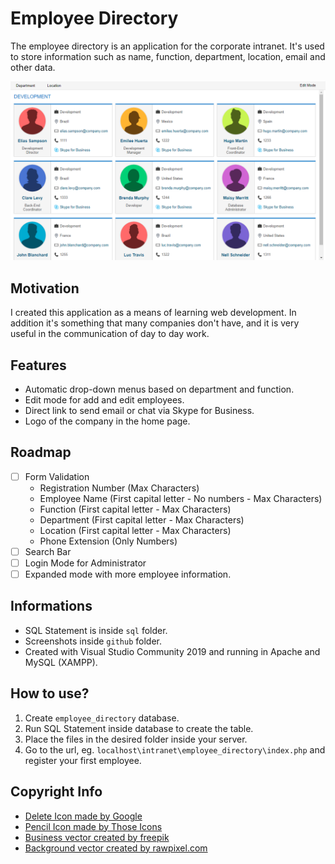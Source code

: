 # Employee Directory
The employee directory is an application for the corporate intranet. It's used to store information such as name, function, department, location, email and other data.

![Image 1](https://github.com/gabrielhsr/employee_directory/blob/master/github/Employee_Directory%20(4).png)

## Motivation
I created this application as a means of learning web development. In addition it's something that many companies don't have, and it is very useful in the communication of day to day work.

## Features 
- Automatic drop-down menus based on department and function.
- Edit mode for add and edit employees.
- Direct link to send email or chat via Skype for Business.
- Logo of the company in the home page.

## Roadmap
- [ ] Form Validation
  - Registration Number (Max Characters)
  - Employee Name (First capital letter - No numbers - Max Characters)
  - Function (First capital letter - Max Characters)
  - Department (First capital letter - Max Characters)
  - Location (First capital letter - Max Characters)
  - Phone Extension (Only Numbers)
- [ ] Search Bar
- [ ] Login Mode for Administrator
- [ ] Expanded mode with more employee information.

## Informations
- SQL Statement is inside `sql` folder.
- Screenshots inside `github` folder.
- Created with Visual Studio Community 2019 and running in Apache and MySQL (XAMPP).

## How to use?
1. Create `employee_directory` database.
2. Run SQL Statement inside database to create the table.
3. Place the files in the desired folder inside your server.
4. Go to the url, eg. `localhost\intranet\employee_directory\index.php` and register your first employee.

## Copyright Info
- [Delete Icon made by Google](https://www.flaticon.com/free-icon/delete_565492?term=trash%20can&page=1&position=57)
- [Pencil Icon made by Those Icons](https://www.flaticon.com/free-icon/pencil_2089209?term=edit%20icon&page=1&position=14)
- [Business vector created by freepik](https://www.freepik.com/free-vector/colorful-pack-silhouette-avatars_1292974.htm)
- [Background vector created by rawpixel.com](https://www.freepik.com/free-vector/corporate-logo-designs_4475766.htm)
